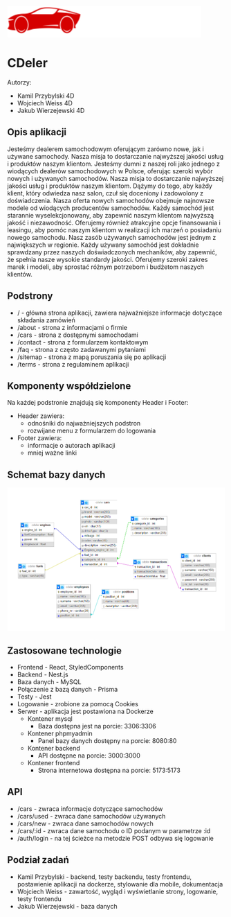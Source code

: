 ![Logo](cdeler_front/src/png/logo1.png)

# CDeler

Autorzy:

- Kamil Przybylski 4D
- Wojciech Weiss 4D
- Jakub Wierzejewski 4D

## Opis aplikacji

Jesteśmy dealerem samochodowym oferującym zarówno nowe, jak i używane samochody. Nasza misja to dostarczanie najwyższej jakości usług i produktów naszym klientom.
Jesteśmy dumni z naszej roli jako jednego z wiodących dealerów samochodowych w Polsce, oferując szeroki wybór nowych i używanych samochodów. Nasza misja to 
dostarczanie najwyższej jakości usług i produktów naszym klientom. Dążymy do tego, aby każdy klient, który odwiedza nasz salon, czuł się 
doceniony i zadowolony z doświadczenia. Nasza oferta nowych samochodów obejmuje najnowsze modele od wiodących producentów samochodów. Każdy samochód 
jest starannie wyselekcjonowany, aby zapewnić naszym klientom najwyższą jakość i niezawodność. Oferujemy również atrakcyjne opcje 
finansowania i leasingu, aby pomóc naszym klientom w realizacji ich marzeń o posiadaniu nowego samochodu. Nasz zasób używanych samochodów jest 
jednym z największych w regionie. Każdy używany samochód jest dokładnie sprawdzany przez naszych doświadczonych mechaników, aby zapewnić, że spełnia 
nasze wysokie standardy jakości. Oferujemy szeroki zakres marek i modeli, aby sprostać różnym potrzebom i budżetom naszych klientów.

## Podstrony

- / - główna strona aplikacji, zawiera najważniejsze informacje dotyczące składania zamówień
- /about - strona z informacjami o firmie
- /cars - strona z dostępnymi samochodami
- /contact - strona z formularzem kontaktowym
- /faq - strona z często zadawanymi pytaniami
- /sitemap - strona z mapą poruszania się po aplikacji
- /terms - strona z regulaminem aplikacji

## Komponenty współdzielone

Na każdej podstronie znajdują się komponenty Header i Footer:
- Header zawiera:
  - odnośniki do najważniejszych podstron
  - rozwijane menu z formularzem do logowania
- Footer zawiera:
  - informacje o autorach aplikacji
  - mniej ważne linki

## Schemat bazy danych

![Schemat Bezy CDeler](cdeler_front/src/png/cdeler_db_schema.png)

## Zastosowane technologie

- Frontend - React, StyledComponents
- Backend - Nest.js
- Baza danych - MySQL
- Połączenie z bazą danych - Prisma
- Testy - Jest
- Logowanie - zrobione za pomocą Cookies
- Serwer - aplikacja jest postawiona na Dockerze
  - Kontener mysql
    - Baza dostępna jest na porcie: 3306:3306
  - Kontener phpmyadmin
    - Panel bazy danych dostępny na porcie: 8080:80
  - Kontener backend
    - API dostępne na porcie: 3000:3000
  - Kontener frontend
    - Strona internetowa dostępna na porcie: 5173:5173

## API

- /cars - zwraca informacje dotyczące samochodów
- /cars/used - zwraca dane samochodów używanych
- /cars/new - zwraca dane samochodów nowych
- /cars/:id - zwraca dane samochodu o ID podanym w parametrze :id
- /auth/login - na tej ścieżce na metodzie POST odbywa się logowanie

## Podział zadań

- Kamil Przybylski - backend, testy backendu, testy frontendu, postawienie aplikacji na dockerze, stylowanie dla mobile, dokumentacja
- Wojciech Weiss - zawartość, wygląd i wyświetlanie strony, logowanie, testy frontendu
- Jakub Wierzejewski - baza danych
